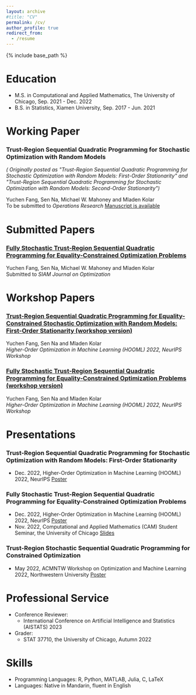 ```yaml
---
layout: archive
#title: "CV"
permalink: /cv/
author_profile: true
redirect_from:
  - /resume
---
```


{% include base_path %}

Education
======
* M.S. in Computational and Applied Mathematics, The University of Chicago, Sep. 2021 - Dec. 2022
* B.S. in Statistics, Xiamen University, Sep. 2017 - Jun. 2021


Working Paper
======
### Trust-Region Sequential Quadratic Programming for Stochastic Optimization with Random Models
*( Originally posted as "Trust-Region Sequential Quadratic Programming for Stochastic Optimization with Random Models: First-Order Stationarity" and "Trust-Region Sequential Quadratic Programming for Stochastic Optimization with Random Models: Second-Order Stationarity")*

Yuchen Fang, Sen Na, Michael W. Mahoney and Mladen Kolar  
To be submitted to *Operations Research*
[Manuscript is available](https://www.dropbox.com/s/ju0nxky2b2iszzi/_Journal__TR_SQP_STORM__Second_Order_Stationarity.pdf?dl=0)

Submitted Papers
======
### [Fully Stochastic Trust-Region Sequential Quadratic Programming for Equality-Constrained Optimization Problems](https://arxiv.org/abs/2211.15943)
Yuchen Fang, Sen Na, Michael W. Mahoney and Mladen Kolar  
Submitted to *SIAM Journal on Optimization*


Workshop Papers
======
### [Trust-Region Sequential Quadratic Programming for Equality-Constrained Stochastic Optimization with Random Models: First-Order Stationarity (workshop version)](https://www.dropbox.com/s/385ch07gldbrier/HOOWorkshop_TR-SQP-STORM_First_Order_Stationarity.pdf?dl=0)  
Yuchen Fang, Sen Na and Mladen Kolar  
*Higher-Order Optimization in Machine Learning (HOOML) 2022, NeurIPS Workshop*

### [Fully Stochastic Trust-Region Sequential Quadratic Programming for Equality-Constrained Optimization Problems (workshop version)](https://www.dropbox.com/s/fkkajoy3ue3o4ix/HOOWorkshop_TR-StoSQP.pdf?dl=0)  
Yuchen Fang, Sen Na and Mladen Kolar  
*Higher-Order Optimization in Machine Learning (HOOML) 2022, NeurIPS Workshop*

Presentations
=====
### Trust-Region Sequential Quadratic Programming for Stochastic Optimization with Random Models: First-Order Stationarity
* Dec. 2022, Higher-Order Optimization in Machine Learning (HOOML) 2022, NeurIPS [Poster](https://www.dropbox.com/s/d7851yay0k3546i/HOO_Poster__TR_SQP_STORM.pdf?dl=0)

### Fully Stochastic Trust-Region Sequential Quadratic Programming for Equality-Constrained Optimization Problems
* Dec. 2022, Higher-Order Optimization in Machine Learning (HOOML) 2022, NeurIPS [Poster](https://www.dropbox.com/s/fkgw7fg6uvypwla/HOO_Poster__TR_StoSQP.pdf?dl=0)
* Nov. 2022, Computational and Applied Mathematics (CAM) Student Seminar, the University of Chicago [Slides](https://www.dropbox.com/s/ez5zevsyfxjflnh/CAM_Seminar_TRStoSQP.pdf?dl=0)

### Trust-Region Stochastic Sequential Quadratic Programming for Constrained Optimization
* May 2022, ACMNTW Workshop on Optimization and Machine Learning 2022, Northwestern University [Poster](https://www.dropbox.com/s/7lv4gpv1o8lfo3c/ACMNTW_Poster.pdf?dl=0)

Professional Service
======
* Conference Reviewer: 
  * International Conference on Artificial Intelligence and Statistics (AISTATS) 2023
* Grader:
  * STAT 37710, the University of Chicago, Autumn 2022

Skills
====
* Programming Languages: R, Python, MATLAB, Julia, C, LaTeX
* Languages: Native in Mandarin, fluent in English

